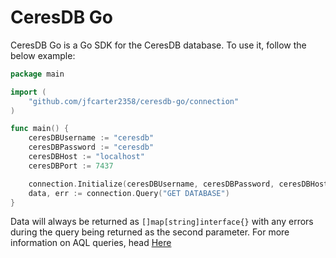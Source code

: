 # CeresDB Go

CeresDB Go is a Go SDK for the CeresDB database. To use it, follow the below 
example:

```go
package main

import (
	"github.com/jfcarter2358/ceresdb-go/connection"
)

func main() {
	ceresDBUsername := "ceresdb"
	ceresDBPassword := "ceresdb"
	ceresDBHost := "localhost"
	ceresDBPort := 7437

	connection.Initialize(ceresDBUsername, ceresDBPassword, ceresDBHost, ceresDBPort)
	data, err := connection.Query("GET DATABASE")
}
```
    

Data will always be returned as `[]map[string]interface{}` with any errors during the query 
being returned as the second parameter. For more information on AQL queries, head 
[Here](https://ceresdb.readthedocs.io/en/latest/querying.html>)
